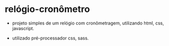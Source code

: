 # relógio-cronômetro


* projeto simples de um relógio com cronômetragem, utilizando html, css, javascript.

* utilizado pré-processador css, sass.
